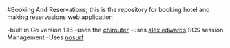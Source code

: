 #Booking And Reservations;
this is the repository for booking hotel and making reservasions web application

-built in Go version 1.16
-uses the [chirouter](github.com/go-chi/chi/v5)
-uses [alex edwards](https://github.com/alexedwards/scs/v2  ) SCS session Management
-Uses [nosurf](github.com/justinas/nosurf)
